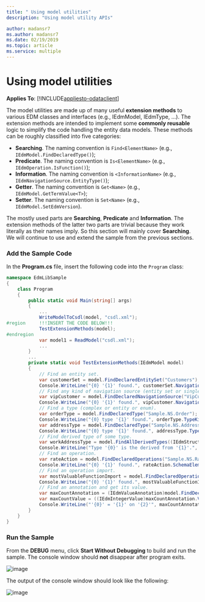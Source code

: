 ```yaml
---
title: " Using model utilities"
description: "Using model utility APIs"

author: madansr7
ms.author: madansr7
ms.date: 02/19/2019
ms.topic: article
ms.service: multiple
---
```

# Using model utilities
**Applies To**: [!INCLUDE[appliesto-odataclient](../../includes/appliesto-odatalib-v6.md)]

The model utilities are made up of many useful **extension methods** to various EDM classes and interfaces (e.g., IEdmModel, IEdmType, ...). The extension methods are intended to implement some **commonly reusable** logic to simplify the code handling the entity data models. These methods can be roughly classified into five categories:

 - **Searching**. The naming convention is `Find<ElementName>` (e.g., `IEdmModel.FindDeclaredType()`);
 - **Predicate**. The naming convention is `Is<ElementName>` (e.g., `IEdmOperation.IsFunction()`);
 - **Information**. The naming convention is `<InformationName>` (e.g., `IEdmNavigationSource.EntityType()`);
 - **Getter**. The naming convention is `Get<Name>` (e.g., `IEdmModel.GetTermValue<T>`);
 - **Setter**. The naming convention is `Set<Name>` (e.g., `IEdmModel.SetEdmVersion`).



The mostly used parts are **Searching**, **Predicate** and **Information**. The extension methods of the latter two parts are trivial because they work literally as their names imply. So this section will mainly cover **Searching**. We will continue to use and extend the sample from the previous sections.

### Add the Sample Code
In the **Program.cs** file, insert the following code into the `Program` class:

``` csharp
namespace EdmLibSample
{
    class Program
    {
        public static void Main(string[] args)
        {
            ...
            WriteModelToCsdl(model, "csdl.xml");
#region     !!!INSERT THE CODE BELOW!!!
            TestExtensionMethods(model);
#endregion
            var model1 = ReadModel("csdl.xml");
            ...
        }
        ...
        private static void TestExtensionMethods(IEdmModel model)
        {
            // Find an entity set.
            var customerSet = model.FindDeclaredEntitySet("Customers");
            Console.WriteLine("{0} '{1}' found.", customerSet.NavigationSourceKind(), customerSet.Name);
            // Find any kind of navigation source (entity set or singleton).
            var vipCustomer = model.FindDeclaredNavigationSource("VipCustomer");
            Console.WriteLine("{0} '{1}' found.", vipCustomer.NavigationSourceKind(), vipCustomer.Name);
            // Find a type (complex or entity or enum).
            var orderType = model.FindDeclaredType("Sample.NS.Order");
            Console.WriteLine("{0} type '{1}' found.", orderType.TypeKind, orderType.FullName());
            var addressType = model.FindDeclaredType("Sample.NS.Address");
            Console.WriteLine("{0} type '{1}' found.", addressType.TypeKind, addressType);
            // Find derived type of some type.
            var workAddressType = model.FindAllDerivedTypes((IEdmStructuredType)addressType).Single();
            Console.WriteLine("Type '{0}' is the derived from '{1}'.", ((IEdmSchemaType)workAddressType).Name, addressType.Name);
            // Find an operation.
            var rateAction = model.FindDeclaredOperations("Sample.NS.Rate").Single();
            Console.WriteLine("{0} '{1}' found.", rateAction.SchemaElementKind, rateAction.Name);
            // Find an operation import.
            var mostValuableFunctionImport = model.FindDeclaredOperationImports("MostValuable").Single();
            Console.WriteLine("{0} '{1}' found.", mostValuableFunctionImport.ContainerElementKind, mostValuableFunctionImport.Name);
            // Find an annotation and get its value.
            var maxCountAnnotation = (IEdmValueAnnotation)model.FindDeclaredVocabularyAnnotations(customerSet).Single();
            var maxCountValue = ((IEdmIntegerValue)maxCountAnnotation.Value).Value;
            Console.WriteLine("'{0}' = '{1}' on '{2}'", maxCountAnnotation.Term.Name, maxCountValue, ((IEdmEntitySet)maxCountAnnotation.Target).Name);
        }
    }
}
```

### Run the Sample
From the **DEBUG** menu, click **Start Without Debugging** to build and run the sample. The console window should **not** disappear after program exits.

![image](/odata/assets/2015-04-20-debug.png)

The output of the console window should look like the following:

![image](/odata/assets/2015-04-20-output.png)
